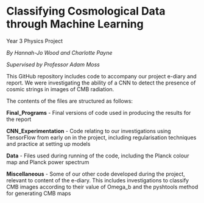 # Classifying Cosmological Data through Machine Learning
Year 3 Physics Project

*By Hannah-Jo Wood and Charlotte Payne*

*Supervised by Professor Adam Moss*

This GitHub repository includes code to accompany our project e-diary and report. We were investigating the ability of a CNN to detect the presence of cosmic strings in images of CMB radiation.

The contents of the files are structured as follows:

**Final_Programs** - Final versions of code used in producing the results for the report

**CNN_Experimentation** - Code relating to our investigations using TensorFlow from early on in the project, including regularisation techniques and practice at setting up models

**Data** - Files used during running of the code, including the Planck colour map and Planck power spectrum

**Miscellaneous** - Some of our other code developed during the project, relevant to content of the e-diary. This includes investigations to classify CMB images according to their value of Omega_b and the pyshtools method for generating CMB maps
